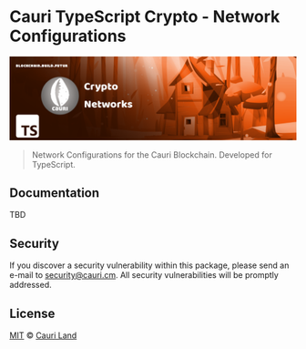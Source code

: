 # Cauri TypeScript Crypto - Network Configurations

<p align="center">
    <object data="./banner.png" type="image/png">
      <img src="https://raw.githubusercontent.com/cauriland/typescript-crypto-networks/main/banner.png" />
    </object>
</p>

> Network Configurations for the Cauri Blockchain. Developed for TypeScript.

## Documentation

TBD

## Security

If you discover a security vulnerability within this package, please send an e-mail to security@cauri.cm. All security vulnerabilities will be promptly addressed.

## License

[MIT](LICENSE) © [Cauri Land](https://cauri.cm)
